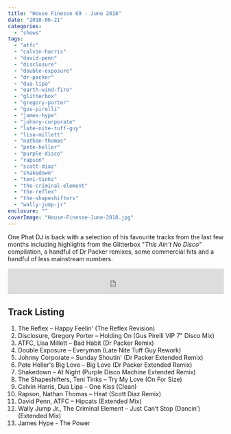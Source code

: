 ```yaml
---
title: "House Finesse 69 - June 2018"
date: "2018-06-21"
categories: 
  - "shows"
tags: 
  - "atfc"
  - "calvin-harris"
  - "david-penn"
  - "disclosure"
  - "double-exposure"
  - "dr-packer"
  - "dua-lipa"
  - "earth-wind-fire"
  - "glitterbox"
  - "gregory-porter"
  - "gus-pirelli"
  - "james-hype"
  - "johnny-corporate"
  - "late-nite-tuff-guy"
  - "lisa-millett"
  - "nathan-thomas"
  - "pete-heller"
  - "purple-disco"
  - "rapson"
  - "scott-diaz"
  - "shakedown"
  - "teni-tinks"
  - "the-criminal-element"
  - "the-reflex"
  - "the-shapeshifters"
  - "wally-jump-jr"
enclosure: ""
coverImage: "House-Finesse-June-2018.jpg"
---
```


One Phat DJ is back with a selection of his favourite tracks from the last few months including highlights from the Glitterbox "_This Ain't No Disco_" compilation, a handful of Dr Packer remixes, some commercial hits and a handful of less mainstream numbers.

<iframe src="https://www.mixcloud.com/widget/iframe/?hide_cover=1&amp;mini=1&amp;light=1&amp;feed=%2Fonephatdj%2Fhouse-finesse-june-2018%2F" width="100%" height="60" frameborder="0"></iframe>

## Track Listing

1. The Reflex – Happy Feelin' (The Reflex Revision)
2. Disclosure, Gregory Porter – Holding On (Gus Pirelli VIP 7" Disco Mix)
3. ATFC, Lisa Millett – Bad Habit (Dr Packer Remix)
4. Double Exposure – Everyman (Late Nite Tuff Guy Rework)
5. Johnny Corporate – Sunday Shoutin' (Dr Packer Extended Remix)
6. Pete Heller's Big Love – Big Love (Dr Packer Extended Remix)
7. Shakedown – At Night (Purple Disco Machine Extended Remix)
8. The Shapeshifters, Teni Tinks – Try My Love (On For Size)
9. Calvin Harris, Dua Lipa – One Kiss (Clean)
10. Rapson, Nathan Thomas – Heat (Scott Diaz Remix)
11. David Penn, ATFC – Hipcats (Extended Mix)
12. Wally Jump Jr., The Criminal Element – Just Can’t Stop (Dancin’) (Extended Mix)
13. James Hype - The Power
